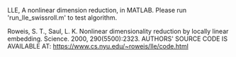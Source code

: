 LLE, A nonlinear dimension reduction, in MATLAB.
Please run 'run_lle_swissroll.m' to test algorithm. 


Roweis, S. T., Saul, L. K. Nonlinear dimensionality reduction by locally linear embedding. Science. 2000, 290(5500):2323.
AUTHORS' SOURCE CODE IS AVAILABLE AT: https://www.cs.nyu.edu/~roweis/lle/code.html